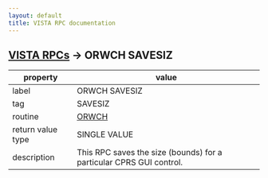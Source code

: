 ```yaml
---
layout: default
title: VISTA RPC documentation
---
```




## [VISTA RPCs](TableOfContent.md) &#8594; ORWCH SAVESIZ 

 property | value 
--- | --- 
 label | ORWCH SAVESIZ
 tag | SAVESIZ
 routine | [ORWCH](http://code.osehra.org/dox/Routine_ORWCH_source.html)
 return value type | SINGLE VALUE
 description | This RPC saves the size (bounds) for a particular CPRS GUI control.